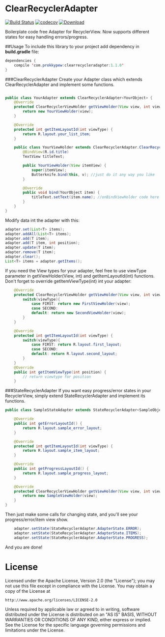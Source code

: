 # ClearRecyclerAdapter

[![Build Status](https://travis-ci.org/Prokky/ClearRecyclerAdapter.svg?branch=master)](https://travis-ci.org/Prokky/ClearRecyclerAdapter)
[![codecov](https://codecov.io/gh/Prokky/ClearRecyclerAdapter/branch/master/graph/badge.svg)](https://codecov.io/gh/Prokky/ClearRecyclerAdapter)
[ ![Download](https://api.bintray.com/packages/prokky/maven/clearrecycleradapter/images/download.svg) ](https://bintray.com/prokky/maven/clearrecycleradapter/_latestVersion)

Boilerplate code free Adapter for RecyclerView. Now supports different states for easy handling errors/progress.

##Usage
To include this library to your project add dependency in **build.gradle** file:
```java
dependencies {
    compile 'com.prokkypew:clearrecycleradapter:1.1.0'
}
```
###ClearRecyclerAdapter
Create your Adapter class which extends ClearRecyclerAdapter and implement some functions.
```java

public class YourAdapter extends ClearRecyclerAdapter<YourObject> {
    @Override
    protected ClearRecyclerViewHolder getViewHolder(View view, int viewType) {
        return new YourViewHolder(view);
    }

    @Override
    protected int getItemLayoutId(int viewType) {
        return R.layout.your_list_item;
    }

    public class YourViewHolder extends ClearRecyclerAdapter.ClearRecyclerViewHolder<YourObject> {
        @BindView(R.id.title)
        TextView titleText;

        public YourViewHolder(View itemView) {
            super(itemView);
            Butterknife.bind(this, v); //just do it any way you like
        }

        @Override
        public void bind(YourObject item) {
            titleText.setText(item.name); //onBindViewHolder code here
        }
    }
}
```

Modify data int the adapter with this:
```java
adapter.set(List<T> items);
adapter.addAll(List<T> items);
adapter.add(T item);
adapter.add(T item, int position);
adapter.update(T item);
adapter.remove(T item);
adapter.clear();
List<T> items = adapter.getItems();
```
If you need the View types for your adapter, feel free to use viewType parameter in getViewHolder(View, int) and getItemLayoutId(int) functions. Don't forget to override getItemViewType(int) int your adapter:
```java
    @Override
    protected ClearRecyclerViewHolder getViewHolder(View view, int viewType) {
        switch(viewType){
            case FIRST: return new FirstViewHolder(view);
            case SECOND:
            default: return new SecondViewHolder(view);
        }
    }

    @Override
    protected int getItemLayoutId(int viewType) {
        switch(viewType){
            case FIRST: return R.layout.first_layout;
            case SECOND:
            default: return R.layout.second_layout;
        }
    }
    @Override
    public int getItemViewType(int position) {
        // return viewtype for position
    }
```
###StateRecyclerAdapter
If you want easy progress/error states in your RecyclerView, simply extend StateRecyclerAdapter and implement its functions.
```java
public class SampleStateAdapter extends StateRecyclerAdapter<SampleObject> {

    @Override
    public int getErrorLayoutId() {
        return R.layout.sample_error_layout;
    }

    @Override
    protected int getItemLayoutId(int viewType) {
        return R.layout.sample_item_layout;
    }

    @Override
    public int getProgressLayoutId() {
        return R.layout.sample_progress_layout;
    }

    @Override
    protected ClearRecyclerViewHolder getViewHolder(View view, int viewType) {
        return new SampleViewHolder(view);
    }
}
```
Then just make some calls for changing state, and you'll see your progress/error/item view show.
```java
    adapter.setState(StateRecyclerAdapter.AdapterState.ERROR);
    adapter.setState(StateRecyclerAdapter.AdapterState.ITEMS);
    adapter.setState(StateRecyclerAdapter.AdapterState.PROGRESS);
```

And you are done!

# License

Licensed under the Apache License, Version 2.0 (the "License");
you may not use this file except in compliance with the License.
You may obtain a copy of the License at

    http://www.apache.org/licenses/LICENSE-2.0

Unless required by applicable law or agreed to in writing, software
distributed under the License is distributed on an "AS IS" BASIS,
WITHOUT WARRANTIES OR CONDITIONS OF ANY KIND, either express or implied.
See the License for the specific language governing permissions and
limitations under the License.
